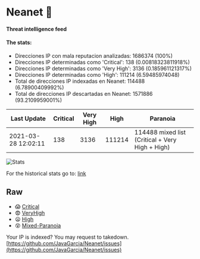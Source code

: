 # Neanet :hocho:
#### Threat intelligence feed
#### The stats:

- Direcciones IP con mala reputacion analizadas: 1686374 (100%)
- Direcciones IP determinadas como 'Critical':  138 (0.00818323811918%)
- Direcciones IP determinadas como 'Very High':  3136 (0.185961121317%)
- Direcciones IP determinadas como 'High':  111214 (6.59485974048)
- Total de direcciones IP indexadas en Neanet:  114488 (6.78900409992%)
- Total de direcciones IP descartadas en Neanet:  1571886 (93.2109959001%)

| Last Update | Critical | Very High | High | Paranoia |
| --- | --- | --- | --- | --- |
| 2021-03-28 12:02:11 | 138 | 3136 | 111214 | 114488 mixed list (Critical + Very High + High)|

![Stats](https://docs.google.com/spreadsheets/d/e/2PACX-1vSnaNMIXVabIpDJjufMlzH7poXnshF3mgd8Is1g9ytUEzVsP5my4Trn8f-xkoLLQ38xpL3HtmUexLo6/pubchart?oid=501124687&format=image)

For the historical stats go to: [link](/stats.csv)
## Raw
- :scream: [Critical](https://raw.githubusercontent.com/JavaGarcia/Neanet/master/blacklists/neanet_critical.txt)
- :fearful: [VeryHigh](https://raw.githubusercontent.com/JavaGarcia/Neanet/master/blacklists/neanet_veryHigh.txtt)
- :frowning: [High](https://raw.githubusercontent.com/JavaGarcia/Neanet/master/blacklists/neanet_high.txt)
- :dizzy_face: [Mixed-Paranoia](https://raw.githubusercontent.com/JavaGarcia/Neanet/master/blacklists/neanet_all.txt)


Your IP is indexed? You may request to takedown. [https://github.com/JavaGarcia/Neanet/issues](https://github.com/JavaGarcia/Neanet/issues)































































































































































































































































































































































































































































































































































































































































































































































































































































































































































































































































































































































































































































































































































































































































































































































































































































































































































































































































































































































































































































































































































































































































































































































































































































































































































































































































































































































































































































































































































































































































































































































































































































































































































































































































































































































































































































































































































































































































































































































































































































































































































































































































































































































































































































































































































































































































































































































































































































































































































































































































































































































































































































































































































































